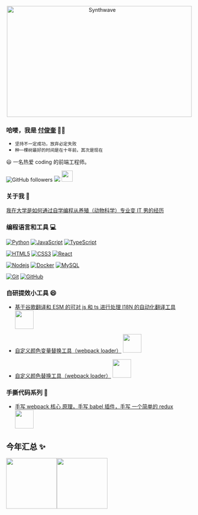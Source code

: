 <p align="center"><img src="https://thumbs.gfycat.com/GoodnaturedFondGaur-size_restricted.gif" alt="Synthwave" height="300" width="500"></p>

### 哈喽，我是 [付俊奎]() 👨‍💻

- `坚持不一定成功，放弃必定失败`
- `种一棵树最好的时间是在十年前，其次是现在`

:smiley: 一名热爱 coding 的前端工程师。

![GitHub followers](https://img.shields.io/github/followers/fu1996?style=social) ![](https://visitor-badge.glitch.me/badge?page_id=fu1996.fu1996) <img src="https://media.giphy.com/media/dxn6fRlTIShoeBr69N/giphy.gif" width="30">

### 关于我 :eyes:

[我在大学是如何通过自学编程从养殖（动物科学）专业变 IT 男的经历](https://fu1996.github.io/)

### 编程语言和工具 :computer:

[![Python](https://img.shields.io/badge/-Python-black?style=flat&logo=python&link=https://github.com/hritik5102)](https://github.com/hritik5102) [![JavaScript](https://img.shields.io/badge/-JavaScript-black?style=flat&logo=javascript&link=https://github.com/hritik5102)](https://github.com/hritik5102) [![TypeScript](https://img.shields.io/badge/-TypeScript-007ACC?style=flat&logo=typescript&link=https://github.com/hritik5102)](https://github.com/hritik5102)

[![HTML5](https://img.shields.io/badge/-HTML5-E34F26?style=flat&logo=html5&logoColor=white&link=https://github.com/hritik5102)](https://github.com/hritik5102) [![CSS3](https://img.shields.io/badge/-CSS3-1572B6?style=flat&logo=css3&link=https://github.com/hritik5102)](https://github.com/hritik5102) [![React](https://img.shields.io/badge/-React-black?style=flat&logo=react&link=https://github.com/hritik5102)](https://github.com/hritik5102)

[![Nodejs](https://img.shields.io/badge/-Nodejs-black?style=flat&logo=Node.js&link=https://github.com/hritik5102)](https://github.com/hritik5102) [![Docker](https://img.shields.io/badge/-Docker-black?style=flat&logo=docker&link=https://github.com/hritik5102)](https://github.com/hritik5102) [![MySQL](https://img.shields.io/badge/-MySQL-black?style=flat&logo=mysql&link=https://github.com/hritik5102)](https://github.com/hritik5102)

[![Git](https://img.shields.io/badge/-Git-black?style=flat&logo=git&link=https://github.com/hritik5102)](https://github.com/hritik5102) [![GitHub](https://img.shields.io/badge/-GitHub-181717?style=flat&logo=github&link=https://github.com/hritik5102)](https://github.com/hritik5102)

### 自研提效小工具 😄

- [基于谷歌翻译和 ESM 的可对 js 和 ts 进行处理 I18N 的自动化翻译工具](https://github.com/fu1996/i18n-translate-tool) <img width="50px" src="https://img.shields.io/github/languages/count/fu1996/i18n-translate-tool" />

- [自定义颜色变量替换工具（webpack loader）](https://github.com/fu1996/var-color-replace-loader) <img width="50px" src="https://img.shields.io/github/languages/count/fu1996/var-color-replace-loader" />

- [自定义颜色替换工具（webpack loader）](https://github.com/fu1996/color-replace-loader) <img width="50px" src="https://img.shields.io/github/languages/count/fu1996/color-replace-loader" />

### 手撕代码系列 🤔

- [手写 webpack 核心 原理，手写 babel 插件，手写 一个简单的 redux](https://github.com/fu1996/write-it) <img width="50px" src="https://img.shields.io/github/languages/count/fu1996/write-it" />

## 今年汇总 ✨

<img align="" height="137px" src="https://github-readme-stats.vercel.app/api?username=fu1996&hide_title=true&hide_border=true&show_icons=true&include_all_commits=true&line_height=21&bg_color=0,EC6C6C,FFD479,FFFC79,73FA79&theme=graywhite&locale=cn" /><img align="" height="137px" src="https://github-readme-stats.vercel.app/api/top-langs/?username=fu1996&hide_title=true&hide_border=true&layout=compact&bg_color=0,73FA79,73FDFF,D783FF&theme=graywhite&locale=cn" />

<!--
**fu1996/fu1996** is a ✨ _special_ ✨ repository because its `README.md` (this file) appears on your GitHub profile.

Here are some ideas to get you started:

- 🔭 I’m currently working on ...
- 🌱 I’m currently learning ...
- 👯 I’m looking to collaborate on ...
- 🤔 I’m looking for help with ...
- 💬 Ask me about ...
- 📫 How to reach me: ...
- 😄 Pronouns: ...
- ⚡ Fun fact: ...
-->
